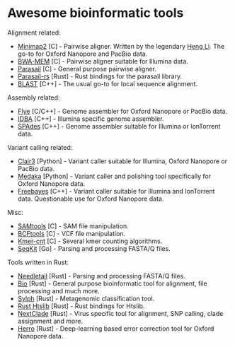 # Awesome bioinformatic tools
Alignment related:
- [Minimap2](https://github.com/lh3/minimap2) [C] - Pairwise aligner. Written by the legendary [Heng Li](https://github.com/lh3). The go-to for Oxford Nanopore and PacBio data.
- [BWA-MEM](https://github.com/lh3/bwa) [C] - Pairwise aligner suitable for Illumina data.
- [Parasail](https://github.com/jeffdaily/parasail) [C] - General purpose pairwise aligner.
- [Parasail-rs](https://docs.rs/parasail-rs/latest/parasail_rs/) [Rust] - Rust bindings for the parasail library.
- [BLAST](https://blast.ncbi.nlm.nih.gov/Blast.cgi) [C++] - The usual go-to for local sequence alignment.

Assembly related:
- [Flye](https://github.com/mikolmogorov/Flye) [C/C++] - Genome assembler for Oxford Nanopore or PacBio data.
- [IDBA](https://github.com/loneknightpy/idba) [C++] - Illumina specific genome assembler.
- [SPAdes](https://github.com/ablab/spades) [C++] - Genome assembler suitable for Illumina or IonTorrent data.

Variant calling related:
- [Clair3](https://github.com/HKU-BAL/Clair3) [Python] - Variant caller suitable for Illumina, Oxford Nanopore or PacBio data.
- [Medaka](https://github.com/nanoporetech/medaka) [Python] - Variant caller and polishing tool specifically for Oxford Nanopore data.
- [Freebayes](https://github.com/freebayes/freebayes) [C++] - Variant caller suitable for Illumina and IonTorrent data. Questionable use for Oxford Nanopore data.

Misc:
- [SAMtools](https://github.com/samtools/samtools) [C] - SAM file manipulation.
- [BCFtools](https://github.com/samtools/bcftools) [C] - VCF file manipulation.
- [Kmer-cnt](https://github.com/lh3/kmer-cnt) [C] - Several kmer counting algorithms.
- [SeqKit](https://github.com/shenwei356/seqkit) [Go] - Parsing and processing FASTA/Q files.

Tools written in Rust:
- [Needletail](https://docs.rs/needletail/latest/needletail/) [Rust] - Parsing and processing FASTA/Q files.
- [Bio](http://docs.rs/bio/latest/bio/) [Rust] - General purpose bioinformatic tool for alignment, file processing and much more.
- [Sylph](https://github.com/bluenote-1577/sylph) [Rust] - Metagenomic classification tool.
- [Rust Htslib](https://docs.rs/rust-htslib/latest/rust_htslib/) [Rust] - Rust bindings for Htslib.
- [NextClade](https://github.com/nextstrain/nextclade) [Rust] - Virus specific tool for alignment, SNP calling, clade assignment and more.
- [Herro](https://github.com/lbcb-sci/herro) [Rust] - Deep-learning based error correction tool for Oxford Nanopore data.
